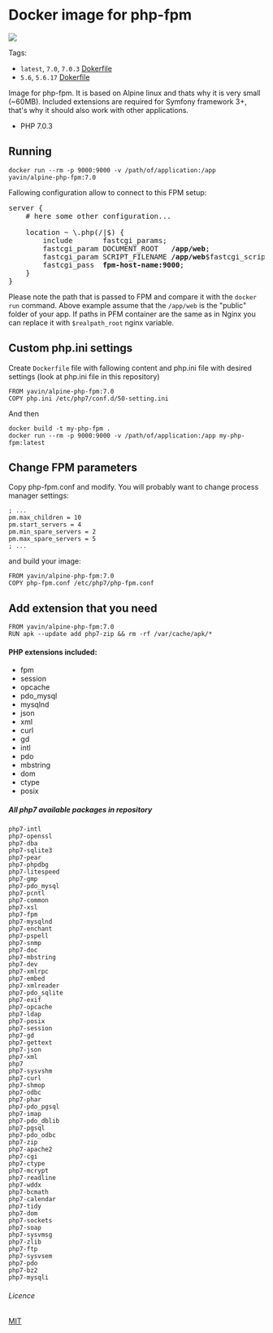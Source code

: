 # Docker image for php-fpm

[![](https://badge.imagelayers.io/yavin/alpine-php-fpm:latest.svg)](https://imagelayers.io/?images=yavin/alpine-php-fpm:latest)

Tags:
* `latest`, `7.0`, `7.0.3` [Dokerfile](https://github.com/Yavin/docker-alpine-php-fpm/blob/master/Dockerfile)
* `5.6`, `5.6.17` [Dokerfile](https://github.com/Yavin/docker-alpine-php-fpm/blob/5.6/Dockerfile)

Image for php-fpm. It is based on Alpine linux and thats why it is very small (~60MB). Included extensions are required for Symfony framework 3+, that's why it should also work with other applications.
* PHP 7.0.3

## Running
```
docker run --rm -p 9000:9000 -v /path/of/application:/app yavin/alpine-php-fpm:7.0
```

Fallowing configuration allow to connect to this FPM setup:
<pre>
server {
    # here some other configuration...

    location ~ \.php(/|$) {
        include       fastcgi_params;
        fastcgi_param DOCUMENT_ROOT   <b>/app/web</b>;
        fastcgi_param SCRIPT_FILENAME <b>/app/web</b>$fastcgi_script_name;
        fastcgi_pass  <b>fpm-host-name:9000</b>;
    }
}
</pre>

Please note the path that is passed to FPM and compare it with the `docker run` command. Above example assume that the `/app/web` is the "public" folder of your app. If paths in PFM container are the same as in Nginx you can replace it with `$realpath_root` nginx variable.

## Custom php.ini settings
Create `Dockerfile` file with fallowing content and php.ini file with desired settings (look at php.ini file in this repository)
```
FROM yavin/alpine-php-fpm:7.0
COPY php.ini /etc/php7/conf.d/50-setting.ini
```
And then 
```
docker build -t my-php-fpm .
docker run --rm -p 9000:9000 -v /path/of/application:/app my-php-fpm:latest
```

## Change FPM parameters
Copy php-fpm.conf and modify. You will probably want to change process manager settings:
```
; ...
pm.max_children = 10
pm.start_servers = 4
pm.min_spare_servers = 2
pm.max_spare_servers = 5
; ...
```
and build your image:
```
FROM yavin/alpine-php-fpm:7.0
COPY php-fpm.conf /etc/php7/php-fpm.conf
```

## Add extension that you need
```
FROM yavin/alpine-php-fpm:7.0
RUN apk --update add php7-zip && rm -rf /var/cache/apk/*
```

#### PHP extensions included:
* fpm
* session
* opcache
* pdo_mysql
* mysqlnd
* json
* xml
* curl
* gd
* intl
* pdo
* mbstring
* dom
* ctype
* posix

##### All php7 available packages in repository
```
php7-intl
php7-openssl
php7-dba
php7-sqlite3
php7-pear
php7-phpdbg
php7-litespeed
php7-gmp
php7-pdo_mysql
php7-pcntl
php7-common
php7-xsl
php7-fpm
php7-mysqlnd
php7-enchant
php7-pspell
php7-snmp
php7-doc
php7-mbstring
php7-dev
php7-xmlrpc
php7-embed
php7-xmlreader
php7-pdo_sqlite
php7-exif
php7-opcache
php7-ldap
php7-posix
php7-session
php7-gd
php7-gettext
php7-json
php7-xml
php7
php7-sysvshm
php7-curl
php7-shmop
php7-odbc
php7-phar
php7-pdo_pgsql
php7-imap
php7-pdo_dblib
php7-pgsql
php7-pdo_odbc
php7-zip
php7-apache2
php7-cgi
php7-ctype
php7-mcrypt
php7-readline
php7-wddx
php7-bcmath
php7-calendar
php7-tidy
php7-dom
php7-sockets
php7-soap
php7-sysvmsg
php7-zlib
php7-ftp
php7-sysvsem
php7-pdo
php7-bz2
php7-mysqli
```

###### Licence
[MIT](https://opensource.org/licenses/MIT)
